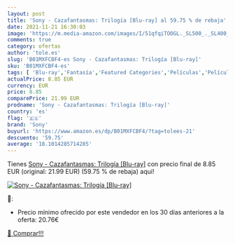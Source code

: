 ```yaml
---
layout: post
title: 'Sony - Cazafantasmas: Trilogía [Blu-ray] al 59.75 % de rebaja'
date: 2021-11-21 16:30:03
image: 'https://m.media-amazon.com/images/I/51qfqiTOOGL._SL500_._SL400_.jpg'
comments: true
category: ofertas
author: 'tole.es'
slug: 'B01MXFCBF4-es Sony - Cazafantasmas: Trilogía [Blu-ray]'
sku: 'B01MXFCBF4-es'
tags: [ 'Blu-ray','Fantasía','Featured Categories','Películas','Películas y TV','sony', ]
actualPrice: 8.85 EUR
currency: EUR
price: 8.85
comparePrice: 21.99 EUR
prodname: 'Sony - Cazafantasmas: Trilogía [Blu-ray]'
country: 'es'
flag: '🇪🇸'
brand: 'Sony'
buyurl: 'https://www.amazon.es/dp/B01MXFCBF4/?tag=tolees-21'
descuento: '59.75'
average: '18.1014285714285'
---
```


Tienes [Sony - Cazafantasmas: Trilogía [Blu-ray]](https://www.amazon.es/dp/B01MXFCBF4/?tag=tolees-21) con precio final de  8.85 EUR (original: 21.99 EUR) (59.75 %  de rebaja) aqui!

[![Sony - Cazafantasmas: Trilogía [Blu-ray]](https://m.media-amazon.com/images/I/51qfqiTOOGL._SL500_._SL400_.jpg)](https://www.amazon.es/dp/B01MXFCBF4/?tag=tolees-21)

🔎:

- Precio mínimo ofrecido por este vendedor en los 30 días anteriores a la oferta: 20.76€

[🛒 Comprar!!!](https://www.amazon.es/dp/B01MXFCBF4/?tag=tolees-21)
